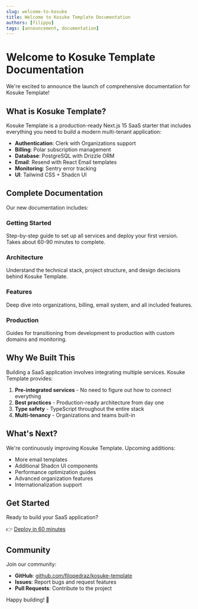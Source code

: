 ```yaml
---
slug: welcome-to-kosuke
title: Welcome to Kosuke Template Documentation
authors: [filippo]
tags: [announcement, documentation]
---
```


# Welcome to Kosuke Template Documentation

We're excited to announce the launch of comprehensive documentation for Kosuke Template!

<!-- truncate -->

## What is Kosuke Template?

Kosuke Template is a production-ready Next.js 15 SaaS starter that includes everything you need to build a modern multi-tenant application:

- **Authentication**: Clerk with Organizations support
- **Billing**: Polar subscription management
- **Database**: PostgreSQL with Drizzle ORM
- **Email**: Resend with React Email templates
- **Monitoring**: Sentry error tracking
- **UI**: Tailwind CSS + Shadcn UI

## Complete Documentation

Our new documentation includes:

### Getting Started

Step-by-step guide to set up all services and deploy your first version. Takes about 60-90 minutes to complete.

### Architecture

Understand the technical stack, project structure, and design decisions behind Kosuke Template.

### Features

Deep dive into organizations, billing, email system, and all included features.

### Production

Guides for transitioning from development to production with custom domains and monitoring.

## Why We Built This

Building a SaaS application involves integrating multiple services. Kosuke Template provides:

1. **Pre-integrated services** - No need to figure out how to connect everything
2. **Best practices** - Production-ready architecture from day one
3. **Type safety** - TypeScript throughout the entire stack
4. **Multi-tenancy** - Organizations and teams built-in

## What's Next?

We're continuously improving Kosuke Template. Upcoming additions:

- More email templates
- Additional Shadcn UI components
- Performance optimization guides
- Advanced organization features
- Internationalization support

## Get Started

Ready to build your SaaS application?

👉 [Deploy in 60 minutes](/docs/deployment-guide)

## Community

Join our community:

- **GitHub**: [github.com/filopedraz/kosuke-template](https://github.com/filopedraz/kosuke-template)
- **Issues**: Report bugs and request features
- **Pull Requests**: Contribute to the project

Happy building! 🚀
